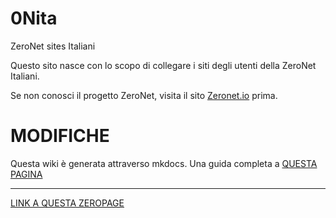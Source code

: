 # 0Nita
ZeroNet sites Italiani

Questo sito nasce con lo scopo di collegare i siti degli utenti della ZeroNet Italiani.

Se non conosci il progetto ZeroNet, visita il sito [Zeronet.io](https://zeronet.io) prima.

# MODIFICHE
Questa wiki è generata attraverso mkdocs. Una guida completa a [QUESTA PAGINA](http://www.mkdocs.org)

---

 [LINK A QUESTA ZEROPAGE](http://127.0.0.1:43110/1BrdUYNAbRt4P2Jxpgk5WhtKR2oLicBgcw)
